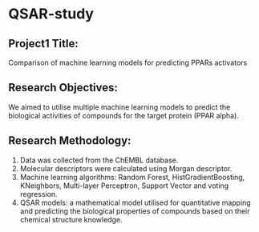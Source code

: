 # QSAR-study

## Project1 Title: 
Comparison of machine learning models for predicting PPARs activators

## Research Objectives:
We aimed to utilise multiple machine learning models to predict the biological activities of compounds for the target protein (PPAR alpha).

## Research Methodology:
1.	Data was collected from the ChEMBL database.
2.	Molecular descriptors were calculated using Morgan descriptor.
3.	Machine learning algorithms: Random Forest, HistGradientBoosting, KNeighbors, Multi-layer Perceptron, Support Vector and voting regression.
4.	QSAR models: a mathematical model utilised for quantitative mapping and predicting the biological properties of compounds based on their chemical structure knowledge. 
